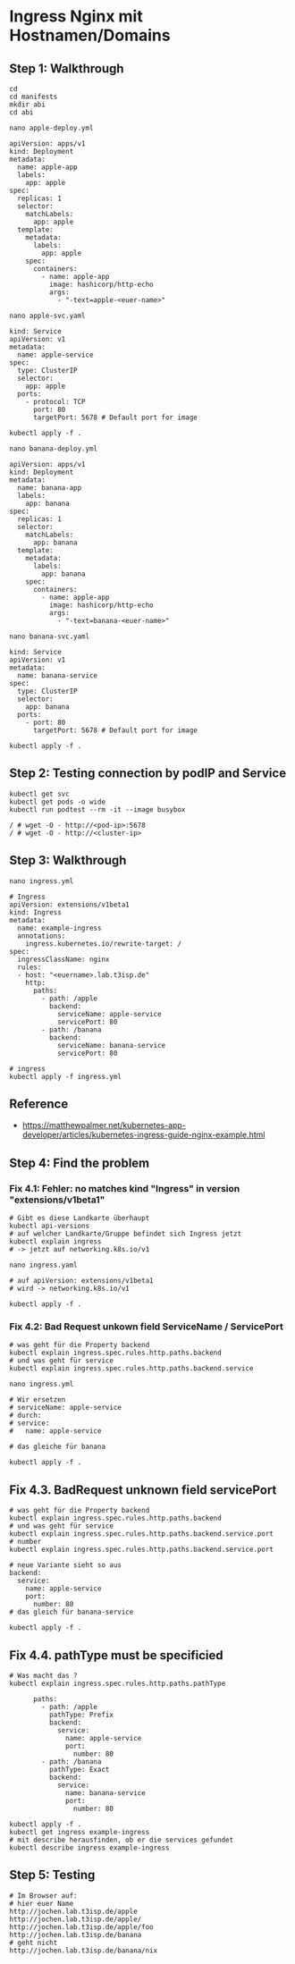 # Ingress Nginx mit Hostnamen/Domains

## Step 1: Walkthrough 

```
cd 
cd manifests
mkdir abi 
cd abi
```

```
nano apple-deploy.yml 
```

```
apiVersion: apps/v1
kind: Deployment
metadata:
  name: apple-app
  labels:
    app: apple
spec:
  replicas: 1
  selector:
    matchLabels:
      app: apple
  template:
    metadata:
      labels:
        app: apple
    spec:
      containers:
        - name: apple-app
          image: hashicorp/http-echo
          args:
            - "-text=apple-<euer-name>"
```

```
nano apple-svc.yaml
```


```
kind: Service
apiVersion: v1
metadata:
  name: apple-service
spec:
  type: ClusterIP
  selector:
    app: apple
  ports:
    - protocol: TCP
      port: 80
      targetPort: 5678 # Default port for image
```

```
kubectl apply -f .
```

```
nano banana-deploy.yml
```

```
apiVersion: apps/v1
kind: Deployment
metadata:
  name: banana-app
  labels:
    app: banana
spec:
  replicas: 1
  selector:
    matchLabels:
      app: banana
  template:
    metadata:
      labels:
        app: banana
    spec:
      containers:
        - name: apple-app
          image: hashicorp/http-echo
          args:
            - "-text=banana-<euer-name>"
```

```
nano banana-svc.yaml
```

```
kind: Service
apiVersion: v1
metadata:
  name: banana-service
spec:
  type: ClusterIP
  selector:
    app: banana
  ports:
    - port: 80
      targetPort: 5678 # Default port for image
```

```
kubectl apply -f .
```

## Step 2: Testing connection by podIP and Service 

```
kubectl get svc
kubectl get pods -o wide
kubectl run podtest --rm -it --image busybox
```

```
/ # wget -O - http://<pod-ip>:5678 
/ # wget -O - http://<cluster-ip>
```

## Step 3: Walkthrough 

```
nano ingress.yml
```

```
# Ingress
apiVersion: extensions/v1beta1
kind: Ingress
metadata:
  name: example-ingress
  annotations:
    ingress.kubernetes.io/rewrite-target: /
spec:
  ingressClassName: nginx
  rules:
  - host: "<euername>.lab.t3isp.de"
    http:
      paths:
        - path: /apple
          backend:
            serviceName: apple-service
            servicePort: 80
        - path: /banana
          backend:
            serviceName: banana-service
            servicePort: 80
```

```
# ingress 
kubectl apply -f ingress.yml
```

## Reference 

  * https://matthewpalmer.net/kubernetes-app-developer/articles/kubernetes-ingress-guide-nginx-example.html

## Step 4: Find the problem 

### Fix 4.1: Fehler: no matches kind "Ingress" in version "extensions/v1beta1"

```
# Gibt es diese Landkarte überhaupt
kubectl api-versions
# auf welcher Landkarte/Gruppe befindet sich Ingress jetzt 
kubectl explain ingress 
# -> jetzt auf networking.k8s.io/v1 

```

```
nano ingress.yaml
```

```
# auf apiVersion: extensions/v1beta1
# wird -> networking.k8s.io/v1
```

```
kubectl apply -f .
```

### Fix 4.2: Bad Request unkown field ServiceName / ServicePort 


```
# was geht für die Property backend 
kubectl explain ingress.spec.rules.http.paths.backend
# und was geht für service
kubectl explain ingress.spec.rules.http.paths.backend.service
```

```
nano ingress.yml
```

```
# Wir ersetzen 
# serviceName: apple-service 
# durch:
# service: 
#   name: apple-service 

# das gleiche für banana 
```

```
kubectl apply -f . 
```


## Fix 4.3. BadRequest unknown field servicePort

```
# was geht für die Property backend 
kubectl explain ingress.spec.rules.http.paths.backend
# und was geht für service
kubectl explain ingress.spec.rules.http.paths.backend.service.port
# number 
kubectl explain ingress.spec.rules.http.paths.backend.service.port
```

```
# neue Variante sieht so aus
backend:
  service:
    name: apple-service
    port:
      number: 80
# das gleich für banana-service
```

```
kubectl apply -f .
```


## Fix 4.4. pathType must be specificied 

```
# Was macht das ?
kubectl explain ingress.spec.rules.http.paths.pathType
```

```
      paths:
        - path: /apple
          pathType: Prefix
          backend:
            service:
              name: apple-service
              port:
                number: 80
        - path: /banana
          pathType: Exact 
          backend:
            service:
              name: banana-service
              port:
                number: 80                
```

```
kubectl apply -f .
kubectl get ingress example-ingress
# mit describe herausfinden, ob er die services gefundet 
kubectl describe ingress example-ingress
```


## Step 5: Testing 


```
# Im Browser auf:
# hier euer Name 
http://jochen.lab.t3isp.de/apple
http://jochen.lab.t3isp.de/apple/
http://jochen.lab.t3isp.de/apple/foo 
http://jochen.lab.t3isp.de/banana
# geht nicht 
http://jochen.lab.t3isp.de/banana/nix
```
